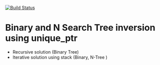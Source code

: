 [![Build Status](https://travis-ci.org/klugjo/hexo-autolinker.svg?branch=master)](https://travis-ci.org/klugjo/hexo-autolinker)
<br />
# Binary and N Search Tree inversion using unique_ptr

* Recursive solution (Binary Tree)
* Iterative solution using stack (Binary, N-Tree )
